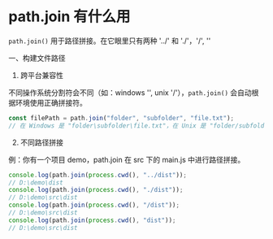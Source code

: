 # path.join 有什么用

`path.join()` 用于路径拼接。在它眼里只有两种 '../' 和 './'，'/', ''

一、构建文件路径

1. 跨平台兼容性

不同操作系统分割符会不同（如：windows '\', unix '/'），`path.join()` 会自动根据环境使用正确拼接符。

```javascript
const filePath = path.join("folder", "subfolder", "file.txt");
// 在 Windows 是 "folder\subfolder\file.txt"，在 Unix 是 "folder/subfolder/file.txt"
```

2. 不同路径拼接

例：你有一个项目 demo，path.join 在 src 下的 main.js 中进行路径拼接。

```js
console.log(path.join(process.cwd(), "../dist"));
// D:\demo\dist
console.log(path.join(process.cwd(), "./dist"));
// D:\demo\src\dist
console.log(path.join(process.cwd(), "/dist"));
// D:\demo\src\dist
console.log(path.join(process.cwd(), "dist"));
// D:\demo\src\dist
```
